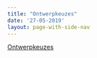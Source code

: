 ```yaml
---
title: "Ontwerpkeuzes"
date: '27-05-2019'
layout: page-with-side-nav
---
```


[Ontwerpkeuzes](../overige/technisch/design-keuzes)
